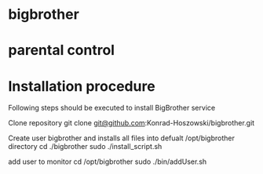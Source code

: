 # bigbrother
# parental control

# Installation procedure
Following steps should be executed to install BigBrother service

Clone repository
	git clone git@github.com:Konrad-Hoszowski/bigbrother.git 

Create user bigbrother and installs all files into defualt /opt/bigbrother directory
	cd ./bigbrother
	sudo ./install_script.sh

add user to monitor
	cd /opt/bigbrother
	sudo ./bin/addUser.sh <user-to-monitor>
